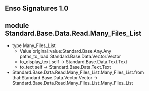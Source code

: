 ## Enso Signatures 1.0
## module Standard.Base.Data.Read.Many_Files_List
- type Many_Files_List
    - Value original_value:Standard.Base.Any.Any paths_to_load:Standard.Base.Data.Vector.Vector
    - to_display_text self -> Standard.Base.Data.Text.Text
    - to_text self -> Standard.Base.Data.Text.Text
- Standard.Base.Data.Read.Many_Files_List.Many_Files_List.from that:Standard.Base.Data.Vector.Vector -> Standard.Base.Data.Read.Many_Files_List.Many_Files_List
